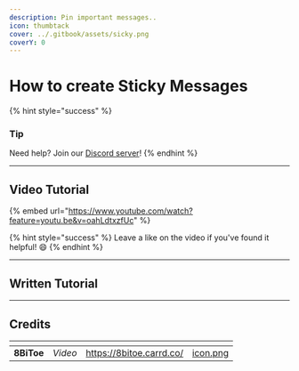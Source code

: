 ```yaml
---
description: Pin important messages..
icon: thumbtack
cover: ../.gitbook/assets/sicky.png
coverY: 0
---
```


# How to create Sticky Messages

{% hint style="success" %}
### Tip

Need help? Join our [Discord server](https://dsc.gg/inventutor)!
{% endhint %}

***

## Video Tutorial

{% embed url="https://www.youtube.com/watch?feature=youtu.be&v=oahLdtxzfUc" %}

{% hint style="success" %}
Leave a like on the video if you've found it helpful! 😄
{% endhint %}

***

## Written Tutorial



***

## Credits

<table data-view="cards"><thead><tr><th></th><th></th><th data-hidden data-card-target data-type="content-ref"></th><th data-hidden data-card-cover data-type="files"></th></tr></thead><tbody><tr><td><strong>8BiToe</strong></td><td><em>Video</em></td><td><a href="https://8bitoe.carrd.co/">https://8bitoe.carrd.co/</a></td><td><a href="../.gitbook/assets/icon.png">icon.png</a></td></tr></tbody></table>
